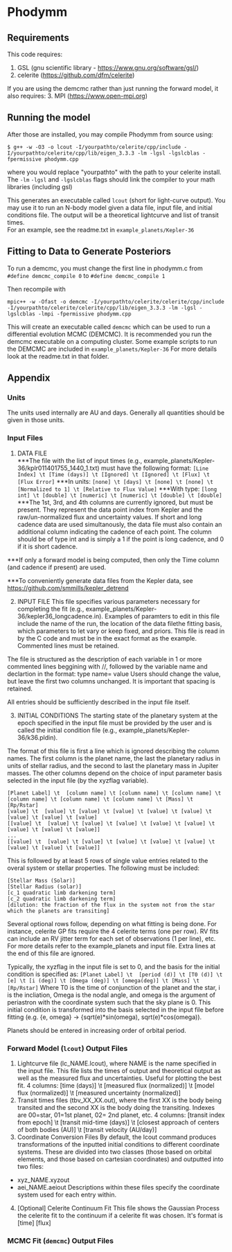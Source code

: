 # Phodymm

## Requirements

This code requires: 
1. GSL (gnu scientific library - https://www.gnu.org/software/gsl/)
2. celerite (https://github.com/dfm/celerite)

If you are using the demcmc rather than just running the forward model, it also requires:
3. MPI (https://www.open-mpi.org)


## Running the model

After those are installed, you may compile Phodymm from source using:
```
$ g++ -w -O3 -o lcout -I/yourpathto/celerite/cpp/include -I/yourpathto/celerite/cpp/lib/eigen_3.3.3 -lm -lgsl -lgslcblas -fpermissive phodymm.cpp
```
where you would replace "yourpathto" with the path to your celerite install.
The `-lm` `-lgsl` and `-lgslcblas` flags should link the compiler to your math libraries (including gsl)

This generates an executable called `lcout` (short for light-curve output).
You may use it to run an N-body model given a data file, input file, and initial conditions file.
The output will be a theoretical lightcurve and list of transit times.  
For an example, see the readme.txt in `example_planets/Kepler-36`

## Fitting to Data to Generate Posteriors

To run a demcmc, you must change the first line in phodymm.c from
```#define demcmc_compile 0```
to 
```#define demcmc_compile 1```

Then recompile with
```
mpic++ -w -Ofast -o demcmc -I/yourpathto/celerite/celerite/cpp/include -I/yourpathto/celerite/celerite/cpp/lib/eigen_3.3.3 -lm -lgsl -lgslcblas -lmpi -fpermissive phodymm.cpp
```

This will create an executable called `demcmc` which can be used to run a differential evolution MCMC (DEMCMC). 
It is recommended you run the demcmc executable on a computing cluster. Some example scripts to run the DEMCMC are included in 
`example_planets/Kepler-36`
For more details look at the readme.txt in that folder.  

## Appendix


### Units

The units used internally are AU and days. Generally all quantities should be given in those units. 


### Input Files

1. DATA FILE  
***The file with the list of input times (e.g., example_planets/Kepler-36/kplr011401755_1440_1.txt) must have the following format:
```[Line Index] \t [Time (days)] \t [Ignored] \t [Ignored] \t [Flux] \t [Flux Error]```
***In units:
```[none] \t [days] \t [none] \t [none] \t [Normalized to 1] \t [Relative to Flux Value]```
***With type:
```[long int] \t [double] \t [numeric] \t [numeric] \t [double] \t [double]```
***The 1st, 3rd, and 4th columns are currently ignored, but must be present. They represent the data point index from Kepler and the raw/un-normalized flux and uncertainty values. If short and long cadence data are used simultanously, the data file must also contain an additional column indicating the cadence of each point. The column should be of type int and is simply a 1 if the point is long cadence, and 0 if it is short cadence.  

***If only a forward model is being computed, then only the Time column (and cadence if present) are used.  

***To conveniently generate data files from the Kepler data, see https://github.com/smmills/kepler_detrend


2. INPUT FILE
This file specifies various parameters necessary for completing the fit (e.g., example_planets/Kepler-36/kepler36_longcadence.in). Examples of paramters to edit in this file include the name of the run, the location of the data filethe fitting basis, which parameters to let vary or keep fixed, and priors. 
This file is read in by the C code and must be in the exact format as the example. Commented lines must be retained. 

The file is structured as the description of each variable in 1 or more commented lines beggining with //, followed by the variable name and declartion in the format: 
type name= value
Users should change the value, but leave the first two columns unchanged. It is important that spacing is retained.

All entries should be sufficiently described in the input file itself. 
 

3. INITIAL CONDITIONS
The starting state of the planetary system at the epoch specified in the input file must be provided by the user and is called the initial condition file (e.g., example_planets/Kepler-36/k36.pldin).

The format of this file is first a line which is ignored describing the column names. The first column is the planet name, the last the planetary radius in units of stellar radius, and the second to last the planetary mass in Jupiter masses. The other columns depend on the choice of input parameter basis selected in the input file (by the xyzflag variable).  
```
[Planet Label] \t  [column name] \t [column name] \t [column name] \t [column name] \t [column name] \t [column name] \t [Mass] \t [Rp/Rstar] 
[value] \t  [value] \t [value] \t [value] \t [value] \t [value] \t [value] \t [value] \t [value] 
[[value] \t  [value] \t [value] \t [value] \t [value] \t [value] \t [value] \t [value] \t [value]] 
...
[[value] \t  [value] \t [value] \t [value] \t [value] \t [value] \t [value] \t [value] \t [value]]
```
This is followed by at least 5 rows of single value entries related to the overal system or stellar properties. The following must be included:
```
[Stellar Mass (Solar)]
[Stellar Radius (solar)]
[c_1 quadratic limb darkening term]
[c_2 quadratic limb darkening term]
[dilution: the fraction of the flux in the system not from the star which the planets are transiting]
```
Several optional rows follow, depending on what fitting is being done. For instance, celerite GP fits require the 4 celerite terms (one per row). RV fits can include an RV jitter term for each set of observations (1 per line), etc. For more details refer to the example_planets and input file. Extra lines at the end of this file are ignored. 


Typically, the xyzflag in the input file is set to 0, and the basis for the initial condition is specified as:
```[Planet Label] \t  [period (d)] \t [T0 (d)] \t [e] \t [i (deg)] \t [Omega (deg)] \t [omega(deg)] \t [Mass] \t [Rp/Rstar]```
Where T0 is the time of conjunction of the planet and the star, i is the incliation, Omega is the nodal angle, and omega is the argument of periastron with the coordinate system such that the sky plane is 0. This initial condition is transformed into the basis selected in the input file before fitting (e.g. {e, omega} -> {sqrt(e)*sin(omega), sqrt(e)*cos(omega)).  

Planets should be entered in increasing order of orbital period.  



### Forward Model (`lcout`) Output Files

1. Lightcurve file (lc_NAME.lcout), where NAME is the name specified in the input file.
     This file lists the times of output and theoretical output as well as the measured flux and uncertainties. Useful for plotting the best fit.
    4 columns:
    [time (days)] \t [measured flux (normalized)] \t [model flux (normalized)] \t [measured uncertainty (normalized)]
2. Transit times files (tbv_XX_XX.out), where the first XX is the body being transited and the second XX is the
     body doing the transiting. Indexes are 00=star, 01=1st planet, 02= 2nd planet, etc.
    4 columns: 
    [transit index from epoch] \t [transit mid-time (days)] \t [closest approach of centers of both bodies (AU)] \t [transit velocity (AU/day)]  
3. Coordinate Conversion Files
    By default, the lcout command produces transformations of the inputted initial conditions to different coordinate systems. These are divided into two classes (those based on orbital elements, and those based on cartesian coordinates) and outputted into two files: 
 - xyz_NAME.xyzout
 - aei_NAME.aeiout
    Descriptions within these files specify the coordinate system used for each entry within. 
4. [Optional] Celerite Continuum Fit
      This file shows the Gaussian Process the celerite fit to the continuum if a celerite fit was chosen. It's format is 
    [time] [flux]
 
 

### MCMC Fit (`demcmc`) Output Files


  

